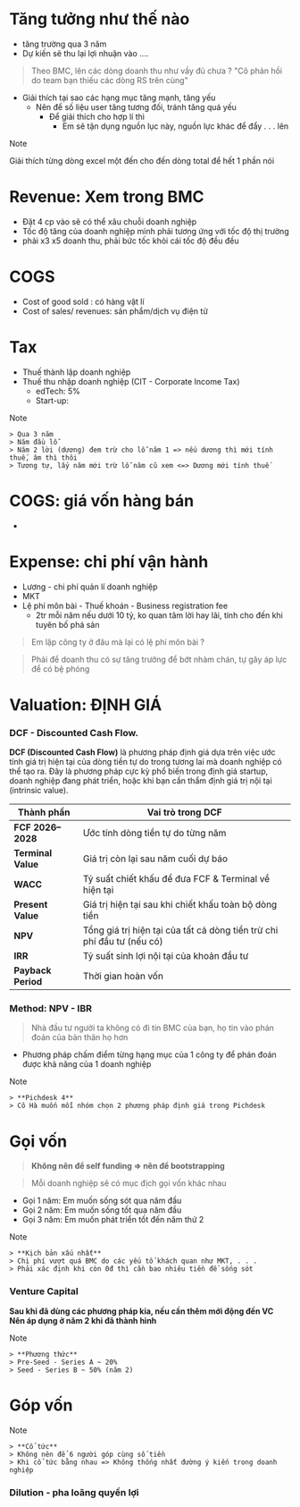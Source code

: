 # Tăng tưởng như thế nào 
- tăng trường qua 3 năm
- Dự kiến sẽ thu lại lợi nhuận vào ....
> Theo BMC, lên các dòng doanh thu như vầy đủ chưa ?
> "Cô phản hồi do team bạn thiếu các dòng RS trên cùng"
- Giải thích tại sao các hạng mục tăng mạnh, tăng yếu
	- Nên để số liệu user tăng tương đối, tránh tăng quá yếu
		- Để giải thích cho hợp lí thì 
			- Em sẽ tận dụng nguồn lục này, nguồn lực khác để đẩy . . . lên
> [!NOTE]
  Giải thích từng dòng excel một đến cho đến dòng total để hết 1 phần nói
# Revenue: Xem trong BMC
- Đặt 4 cp vào sẽ có thể xâu chuỗi doanh nghiệp
- Tốc độ tăng của doanh nghiệp mình phải tương ứng với tốc độ thị trường
- phải x3 x5 doanh thu, phải bức tốc khỏi cái tốc độ đều đều
# COGS
- Cost of good sold : có hàng vật lí
- Cost of sales/ revenues: sản phẩm/dịch vụ điện tử 
# Tax
- Thuế thành lập doanh nghiệp 
- Thuế thu nhập doanh nghiệp (CIT - Corporate Income Tax)
	- edTech: 5%
	- Start-up:
> [!NOTE]
    > Qua 3 năm
    > Năm đầu lỗ
    > Năm 2 lời (dương) đem trừ cho lỗ năm 1 => nếu dương thì mới tính thuế, âm thì thôi
    > Tương tự, lấy năm mới trừ lỗ năm cũ xem <=> Dương mới tính thuế
# COGS: giá vốn hàng bán
- 
# Expense: chi phí vận hành
- Lương - chi phí quản lí doanh nghiệp
- MKT
- Lệ phí môn bài - Thuế khoán - Business registration fee
	- 2tr mỗi năm nếu dưới 10 tỷ, ko quan tâm lời hay lãi, tính cho đến khi tuyên bố phá sản
> Em lập công ty ở đâu mà lại có lệ phí môn bài ?

> Phải để doanh thu có sự tăng trưởng để bớt nhàm chán, tự gây áp lực để có bệ phóng

# Valuation: ĐỊNH GIÁ
### DCF - Discounted Cash Flow.
**DCF (Discounted Cash Flow)** là phương pháp định giá dựa trên việc ước tính giá trị hiện tại của dòng tiền tự do trong tương lai mà doanh nghiệp có thể tạo ra. Đây là phương pháp cực kỳ phổ biến trong định giá startup, doanh nghiệp đang phát triển, hoặc khi bạn cần thẩm định giá trị nội tại (intrinsic value).

| Thành phần         | Vai trò trong DCF                                                      |
| ------------------ | ---------------------------------------------------------------------- |
| **FCF 2026–2028**  | Ước tính dòng tiền tự do từng năm                                      |
| **Terminal Value** | Giá trị còn lại sau năm cuối dự báo                                    |
| **WACC**           | Tỷ suất chiết khấu để đưa FCF & Terminal về hiện tại                   |
| **Present Value**  | Giá trị hiện tại sau khi chiết khấu toàn bộ dòng tiền                  |
| **NPV**            | Tổng giá trị hiện tại của tất cả dòng tiền trừ chi phí đầu tư (nếu có) |
| **IRR**            | Tỷ suất sinh lợi nội tại của khoản đầu tư                              |
| **Payback Period** | Thời gian hoàn vốn                                                     |
### Method: NPV - IBR
> Nhà đầu tư người ta không có đi tin BMC của bạn, họ tin vào phán đoán của bản thân họ hơn
- Phương pháp chấm điểm từng hạng mục của 1 công ty để phán đoán được khả năng của 1 doanh nghiệp
> [!NOTE]
    > **Pichdesk 4**
    > Cô Hà muốn mỗi nhóm chọn 2 phương pháp định giá trong Pichdesk 
# Gọi vốn
> **Không nên để self funding => nên để bootstrapping** 

> Mỗi doanh nghiệp sẽ có mục địch gọi vốn khác nhau
- Gọi 1 năm: Em muốn sống sót qua năm đầu
- Gọi 2 năm: Em muốn sống tốt qua năm đầu
- Gọi 3 năm: Em muốn phát triển tốt đến năm thứ 2

> [!NOTE] 
    > **Kịch bản xấu nhất**
    > Chi phí vượt quá BMC do các yếu tố khách quan như MKT, . . .
    > Phải xác định khi còn 0đ thì cần bao nhiêu tiền đề sống sót

### Venture Capital
**Sau khi đã dùng các phương pháp kia, nếu cần thêm mới động đến VC**
**Nên áp dụng ở năm 2 khi đã thành hình**
> [!NOTE] 
    > **Phương thức**
    > Pre-Seed - Series A ~ 20%
    > Seed - Series B ~ 50% (năm 2)
# Góp vốn
> [!NOTE] 
    > **Cổ tức**
    > Không nên để 6 người góp cùng số tiền
    > Khi cổ tức bằng nhau => Không thống nhất đường ý kiến trong doanh nghiệp 

### Dilution - pha loãng quyền lợi
